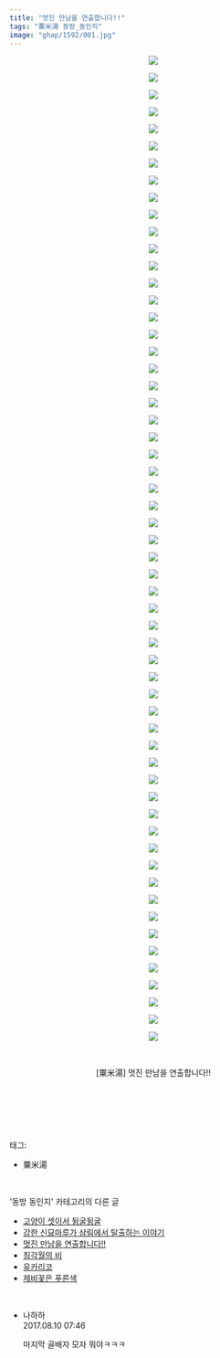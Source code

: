 ```yaml
---
title: "멋진 만남을 연출합니다!!"
tags: "粟米湯 동방_동인지"
image: "ghap/1592/001.jpg"
---
```

<div class="article">
<p style="text-align: center; clear: none; float: none;"><img src="{{ site.nasurl }}/ghap/1592/001.jpg"/></p>
<p style="text-align: center; clear: none; float: none;"><img src="{{ site.nasurl }}/ghap/1592/002.jpg"/></p>
<p style="text-align: center; clear: none; float: none;"><img src="{{ site.nasurl }}/ghap/1592/003.jpg"/></p>
<p style="text-align: center; clear: none; float: none;"><img src="{{ site.nasurl }}/ghap/1592/004.jpg"/></p>
<p style="text-align: center; clear: none; float: none;"><img src="{{ site.nasurl }}/ghap/1592/005.jpg"/></p>
<p style="text-align: center; clear: none; float: none;"><img src="{{ site.nasurl }}/ghap/1592/006.jpg"/></p>
<p style="text-align: center; clear: none; float: none;"><img src="{{ site.nasurl }}/ghap/1592/007.jpg"/></p>
<p style="text-align: center; clear: none; float: none;"><img src="{{ site.nasurl }}/ghap/1592/008.jpg"/></p>
<p style="text-align: center; clear: none; float: none;"><img src="{{ site.nasurl }}/ghap/1592/009.jpg"/></p>
<p style="text-align: center; clear: none; float: none;"><img src="{{ site.nasurl }}/ghap/1592/010.jpg"/></p>
<p style="text-align: center; clear: none; float: none;"><img src="{{ site.nasurl }}/ghap/1592/011.jpg"/></p>
<p style="text-align: center; clear: none; float: none;"><img src="{{ site.nasurl }}/ghap/1592/012.jpg"/></p>
<p style="text-align: center; clear: none; float: none;"><img src="{{ site.nasurl }}/ghap/1592/013.jpg"/></p>
<p style="text-align: center; clear: none; float: none;"><img src="{{ site.nasurl }}/ghap/1592/014.jpg"/></p>
<p style="text-align: center; clear: none; float: none;"><img src="{{ site.nasurl }}/ghap/1592/015.jpg"/></p>
<p style="text-align: center; clear: none; float: none;"><img src="{{ site.nasurl }}/ghap/1592/016.jpg"/></p>
<p style="text-align: center; clear: none; float: none;"><img src="{{ site.nasurl }}/ghap/1592/017.jpg"/></p>
<p style="text-align: center; clear: none; float: none;"><img src="{{ site.nasurl }}/ghap/1592/018.jpg"/></p>
<p style="text-align: center; clear: none; float: none;"><img src="{{ site.nasurl }}/ghap/1592/019.jpg"/></p>
<p style="text-align: center; clear: none; float: none;"><img src="{{ site.nasurl }}/ghap/1592/020.jpg"/></p>
<p style="text-align: center; clear: none; float: none;"><img src="{{ site.nasurl }}/ghap/1592/021.jpg"/></p>
<p style="text-align: center; clear: none; float: none;"><img src="{{ site.nasurl }}/ghap/1592/022.jpg"/></p>
<p style="text-align: center; clear: none; float: none;"><img src="{{ site.nasurl }}/ghap/1592/023.jpg"/></p>
<p style="text-align: center; clear: none; float: none;"><img src="{{ site.nasurl }}/ghap/1592/024.jpg"/></p>
<p style="text-align: center; clear: none; float: none;"><img src="{{ site.nasurl }}/ghap/1592/025.jpg"/></p>
<p style="text-align: center; clear: none; float: none;"><img src="{{ site.nasurl }}/ghap/1592/026.jpg"/></p>
<p style="text-align: center; clear: none; float: none;"><img src="{{ site.nasurl }}/ghap/1592/027.jpg"/></p>
<p style="text-align: center; clear: none; float: none;"><img src="{{ site.nasurl }}/ghap/1592/028.jpg"/></p>
<p style="text-align: center; clear: none; float: none;"><img src="{{ site.nasurl }}/ghap/1592/029.jpg"/></p>
<p style="text-align: center; clear: none; float: none;"><img src="{{ site.nasurl }}/ghap/1592/030.jpg"/></p>
<p style="text-align: center; clear: none; float: none;"><img src="{{ site.nasurl }}/ghap/1592/031.jpg"/></p>
<p style="text-align: center; clear: none; float: none;"><img src="{{ site.nasurl }}/ghap/1592/032.jpg"/></p>
<p style="text-align: center; clear: none; float: none;"><img src="{{ site.nasurl }}/ghap/1592/033.jpg"/></p>
<p style="text-align: center; clear: none; float: none;"><img src="{{ site.nasurl }}/ghap/1592/034.jpg"/></p>
<p style="text-align: center; clear: none; float: none;"><img src="{{ site.nasurl }}/ghap/1592/035.jpg"/></p>
<p style="text-align: center; clear: none; float: none;"><img src="{{ site.nasurl }}/ghap/1592/036.jpg"/></p>
<p style="text-align: center; clear: none; float: none;"><img src="{{ site.nasurl }}/ghap/1592/037.jpg"/></p>
<p style="text-align: center; clear: none; float: none;"><img src="{{ site.nasurl }}/ghap/1592/038.jpg"/></p>
<p style="text-align: center; clear: none; float: none;"><img src="{{ site.nasurl }}/ghap/1592/039.jpg"/></p>
<p style="text-align: center; clear: none; float: none;"><img src="{{ site.nasurl }}/ghap/1592/040.jpg"/></p>
<p style="text-align: center; clear: none; float: none;"><img src="{{ site.nasurl }}/ghap/1592/041.jpg"/></p>
<p style="text-align: center; clear: none; float: none;"><img src="{{ site.nasurl }}/ghap/1592/042.jpg"/></p>
<p style="text-align: center; clear: none; float: none;"><img src="{{ site.nasurl }}/ghap/1592/043.jpg"/></p>
<p style="text-align: center; clear: none; float: none;"><img src="{{ site.nasurl }}/ghap/1592/044.jpg"/></p>
<p style="text-align: center; clear: none; float: none;"><img src="{{ site.nasurl }}/ghap/1592/045.jpg"/></p>
<p style="text-align: center; clear: none; float: none;"><img src="{{ site.nasurl }}/ghap/1592/046.jpg"/></p>
<p style="text-align: center; clear: none; float: none;"><img src="{{ site.nasurl }}/ghap/1592/047.jpg"/></p>
<p style="text-align: center; clear: none; float: none;"><img src="{{ site.nasurl }}/ghap/1592/048.jpg"/></p>
<p style="text-align: center; clear: none; float: none;"><img src="{{ site.nasurl }}/ghap/1592/049.jpg"/></p>
<p style="text-align: center; clear: none; float: none;"><img src="{{ site.nasurl }}/ghap/1592/050.jpg"/></p>
<p style="text-align: center; clear: none; float: none;"><img src="{{ site.nasurl }}/ghap/1592/051.jpg"/></p>
<p style="text-align: center; clear: none; float: none;"><img src="{{ site.nasurl }}/ghap/1592/052.jpg"/></p>
<p style="text-align: center; clear: none; float: none;"><img src="{{ site.nasurl }}/ghap/1592/053.jpg"/></p>
<p style="text-align: center; clear: none; float: none;"><img src="{{ site.nasurl }}/ghap/1592/054.jpg"/></p>
<p style="text-align: center; clear: none; float: none;"><img src="{{ site.nasurl }}/ghap/1592/055.jpg"/></p>
<p style="text-align: center; clear: none; float: none;"><img src="{{ site.nasurl }}/ghap/1592/056.jpg"/></p>
<p style="text-align: center; clear: none; float: none;"><img src="{{ site.nasurl }}/ghap/1592/057.jpg"/></p>
<p style="text-align: center; clear: none; float: none;"><img src="{{ site.nasurl }}/ghap/1592/058.jpg"/></p>
<p style="text-align: center; clear: none; float: none;"><br/></p>
<p style="text-align: center; clear: none; float: none;">[粟米湯] 멋진 만남을 연출합니다!!</p>
<p style="text-align: center; clear: none; float: none;"><br/></p>
<p><br/></p>
</div><br/>
<div class="tagTrail">
<p>태그: </p>
<ul>
<li>粟米湯</li>
</ul>
</div><br/>
<div class="another">
<p>'동방 동인지' 카테고리의 다른 글</p>
<ul>
<li><a href="/2016-08-15-ghap_1594">고양이 셋이서 뒹굴뒹굴</a></li>
<li><a href="/2016-08-15-ghap_1593">강한 신묘마루가 삼림에서 탈출하는 이야기</a></li>
<li><a href="/2016-08-15-ghap_1592">멋진 만남을 연출합니다!!</a></li>
<li><a href="/2016-08-15-ghap_1591">침각월의 비</a></li>
<li><a href="/2016-08-15-ghap_1590">유카리코</a></li>
<li><a href="/2016-08-15-ghap_1588">제비꽃은 푸른색</a></li>
</ul>
</div><br/>
<div class="cb_module cb_fluid">
<div class="cb_wrt cb_profile">
<div class="comment">
<ul>
<li class="cb_thumb_off" id="comment15055799">
<div class="cb_comment_area">
<div class="cb_info_area">
<div class="cb_section">
<span class="cb_nick_name">나하하</span>
</div>
<div class="cb_section">
<span class="cb_date">2017.08.10 07:46 </span>
</div>
</div>
<div class="cb_dsc_comment">
<p class="cb_dsc">
											마지막 골배자 모자 뭐야ㅋㅋㅋ
										</p>
</div>
</div></li>
</ul>
</div>
</div><!-- commentList close -->
</div><br/>

